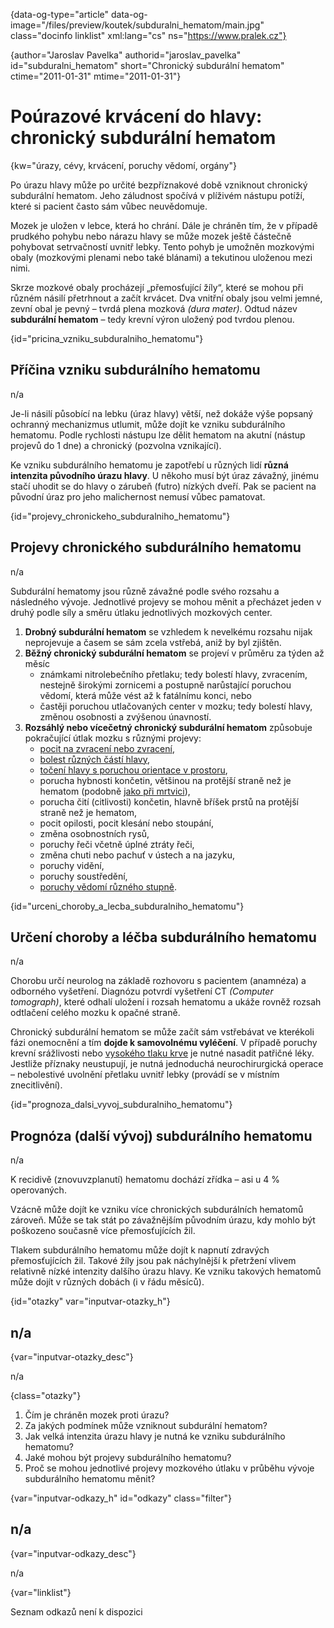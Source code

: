 
{data-og-type="article" data-og-image="/files/preview/koutek/subduralni_hematom/main.jpg" class="docinfo linklist" xml:lang="cs" ns="https://www.pralek.cz"}

{author="Jaroslav Pavelka" authorid="jaroslav\_pavelka" id="subduralni\_hematom" short="Chronický subdurální hematom" ctime="2011-01-31" mtime="2011-01-31"}

# Poúrazové krvácení do hlavy: chronický subdurální hematom

<!-- generated attribute kw by user_udpatekw.sh on 2019-01-10, do not edit -->

{kw="úrazy, cévy, krvácení, poruchy vědomí, orgány"}

Po úrazu hlavy může po určité bezpříznakové době vzniknout chronický subdurální hematom. Jeho záludnost spočívá v plíživém nástupu potíží, které si pacient často sám vůbec neuvědomuje.

Mozek je uložen v lebce, která ho chrání. Dále je chráněn tím, že v případě prudkého pohybu nebo nárazu hlavy se může mozek ještě částečně pohybovat setrvačností uvnitř lebky. Tento pohyb je umožněn mozkovými obaly (mozkovými plenami nebo také blánami) a tekutinou uloženou mezi nimi.

Skrze mozkové obaly procházejí „přemosťující žíly“, které se mohou při různém násilí přetrhnout a začít krvácet. Dva vnitřní obaly jsou velmi jemné, zevní obal je pevný – tvrdá plena mozková _(dura mater)_. Odtud název **subdurální hematom** – tedy krevní výron uložený pod tvrdou plenou.

{id="pricina\_vzniku\_subduralniho_hematomu"}

## Příčina vzniku subdurálního hematomu

n/a

Je-li násilí působící na lebku (úraz hlavy) větší, než dokáže výše popsaný ochranný mechanizmus utlumit, může dojít ke vzniku subdurálního hematomu. Podle rychlosti nástupu lze dělit hematom na akutní (nástup projevů do 1 dne) a chronický (pozvolna vznikající).

Ke vzniku subdurálního hematomu je zapotřebí u různých lidí **různá intenzita původního úrazu hlavy**. U někoho musí být úraz závažný, jinému stačí uhodit se do hlavy o zárubeň (futro) nízkých dveří. Pak se pacient na původní úraz pro jeho malichernost nemusí vůbec pamatovat.

{id="projevy\_chronickeho\_subduralniho_hematomu"}

## Projevy chronického subdurálního hematomu

n/a

Subdurální hematomy jsou různě závažné podle svého rozsahu a následného vývoje. Jednotlivé projevy se mohou měnit a přecházet jeden v druhý podle síly a směru útlaku jednotlivých mozkových center.

  1. **Drobný subdurální hematom** se vzhledem k nevelkému rozsahu nijak neprojevuje a časem se sám zcela vstřebá, aniž by byl zjištěn.
  2. **Běžný chronický subdurální hematom** se projeví v průměru za týden až měsíc
      * známkami nitrolebečního přetlaku; tedy bolestí hlavy, zvracením, nestejně širokými zornicemi a postupně narůstající poruchou vědomí, která může vést až k fatálnímu konci, nebo
      * častěji poruchou utlačovaných center v mozku; tedy bolestí hlavy, změnou osobnosti a zvýšenou únavností.
  3. **Rozsáhlý nebo vícečetný chronický subdurální hematom** způsobuje pokračující útlak mozku s různými projevy:
      * [pocit na zvracení nebo zvracení][1],
      * [bolest různých částí hlavy][2],
      * [točení hlavy s poruchou orientace v prostoru][3],
      * porucha hybnosti končetin, většinou na protější straně než je hematom (podobně [jako při mrtvici][4]),
      * porucha čití (citlivosti) končetin, hlavně bříšek prstů na protější straně než je hematom,
      * pocit opilosti, pocit klesání nebo stoupání,
      * změna osobnostních rysů,
      * poruchy řeči včetně úplné ztráty řeči,
      * změna chuti nebo pachuť v ústech a na jazyku,
      * poruchy vidění,
      * poruchy soustředění,
      * [poruchy vědomí různého stupně][5].

{id="urceni\_choroby\_a\_lecba\_subduralniho_hematomu"}

## Určení choroby a léčba subdurálního hematomu

n/a

Chorobu určí neurolog na základě rozhovoru s pacientem (anamnéza) a odborného vyšetření. Diagnózu potvrdí vyšetření CT _(Computer tomograph)_, které odhalí uložení i rozsah hematomu a ukáže rovněž rozsah odtlačení celého mozku k opačné straně.

Chronický subdurální hematom se může začít sám vstřebávat ve kterékoli fázi onemocnění a tím **dojde k samovolnému vyléčení**. V případě poruchy krevní srážlivosti nebo [vysokého tlaku krve][6] je nutné nasadit patřičné léky. Jestliže příznaky neustupují, je nutná jednoduchá neurochirurgická operace – nebolestivé uvolnění přetlaku uvnitř lebky (provádí se v místním znecitlivění).

{id="prognoza\_dalsi\_vyvoj\_subduralniho\_hematomu"}

## Prognóza (další vývoj) subdurálního hematomu

n/a

K recidivě (znovuvzplanutí) hematomu dochází zřídka – asi u 4 % operovaných.

Vzácně může dojít ke vzniku více chronických subdurálních hematomů zároveň. Může se tak stát po závažnějším původním úrazu, kdy mohlo být poškozeno současně více přemosťujících žil.

Tlakem subdurálního hematomu může dojít k napnutí zdravých přemosťujících žil. Takové žíly jsou pak náchylnější k přetržení vlivem relativně nízké intenzity dalšího úrazu hlavy. Ke vzniku takových hematomů může dojít v různých dobách (i v řádu měsíců).

{id="otazky" var="inputvar-otazky_h"}

## n/a

{var="inputvar-otazky_desc"}

n/a

{class="otazky"}

  1. Čím je chráněn mozek proti úrazu?
  2. Za jakých podmínek může vzniknout subdurální hematom?
  3. Jak velká intenzita úrazu hlavy je nutná ke vzniku subdurálního hematomu?
  4. Jaké mohou být projevy subdurálního hematomu?
  5. Proč se mohou jednotlivé projevy mozkového útlaku v průběhu vývoje subdurálního hematomu měnit?

{var="inputvar-odkazy_h" id="odkazy" class="filter"}

## n/a

{var="inputvar-odkazy_desc"}

n/a

{var="linklist"}

Seznam odkazů není k dispozici

 [1]: funkcni_poruchy_traveni
 [2]: bolest_hlavy_migrena
 [3]: kinetoza
 [4]: iktus
 [5]: mdloba_neboli_kolaps
 [6]: krevni_tlak

